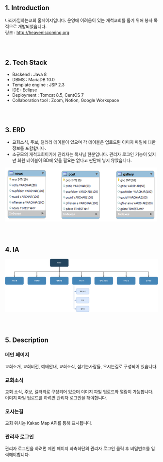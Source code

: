 ## 1. Introduction

나라가임하는교회 홈페이지입니다. 운영에 어려움이 있는 개척교회를 돕기 위해 봉사 목적으로 개발되었습니다.
<br>
링크 : http://heaveniscoming.org

<br><br>

## 2. Tech Stack

- Backend : Java 8
- DBMS : MariaDB 10.0
- Template engine : JSP 2.3
- IDE : Eclipse
- Deployment : Tomcat 8.5, CentOS 7
- Collaboration tool : Zoom, Notion, Google Workspace

<br><br>

## 3. ERD

- 교회소식, 주보, 갤러리 테이블이 있으며 각 테이블은 업로드된 이미지 파일에 대한 정보를 포함합니다.
- 소규모의 개척교회이기에 관리자는 목사님 한분입니다. 관리자 로그인 기능이 있지만 회원 테이블이 BD에 있을 필요는 없다고 판단해 넣지 않았습니다.
<img width="500" src="ERD.png">

<br><br>

## 4. IA

<img width="800" src="IA.png">

<br><br>

## 5. Description

### 메인 페이지

교회소개, 교회비전, 예배안내, 교회소식, 섬기는사람들, 오시는길로 구성되어 있습니다.

### 교회소식

교회 소식, 주보, 갤러리로 구성되어 있으며 이미지 파일 업로드와 열람이 가능합니다. 이미지 파일 업로드를 하려면 관리자 로그인을 해야합니다.

### 오시는길

교회 위치는 Kakao Map API를 통해 표시됩니다.

### 관리자 로그인

관리자 로그인을 하려면 메인 페이지 좌측하단의 관리자 로그인 클릭 후 비밀번호를 입력해야합니다.
